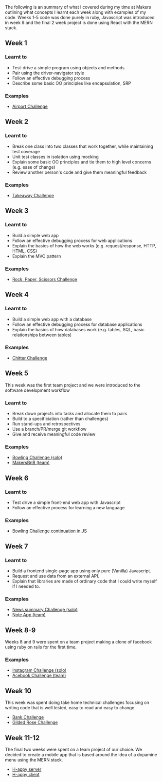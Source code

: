 The following is an summary of what I covered during my time at Makers outlining what concepts I learnt each week along with examples of my code. Weeks 1-5 code was done purely in ruby, Javascript was introduced in week 6 and the final 2 week project is done using React with the MERN stack.

## Week 1

### Learnt to

- Test-drive a simple program using objects and methods
- Pair using the driver-navigator style
- Follow an effective debugging process
- Describe some basic OO principles like encapsulation, SRP

### Examples

- [Airport Challenge](https://github.com/peter-james-allen/airport_challenge)

## Week 2

### Learnt to

- Break one class into two classes that work together, while maintaining test coverage
- Unit test classes in isolation using mocking
- Explain some basic OO principles and tie them to high level concerns (e.g. ease of change)
- Review another person's code and give them meaningful feedback

### Examples

- [Takeaway Challenge](https://github.com/peter-james-allen/takeaway-challenge)

## Week 3

### Learnt to

- Build a simple web app
- Follow an effective debugging process for web applications
- Explain the basics of how the web works (e.g. request/response, HTTP, HTML, CSS)
- Explain the MVC pattern

### Examples

- [Rock, Paper, Scissors Challenge](https://github.com/peter-james-allen/rps-challenge)

## Week 4

### Learnt to

- Build a simple web app with a database
- Follow an effective debugging process for database applications
- Explain the basics of how databases work (e.g. tables, SQL, basic relationships between tables)

### Examples

- [Chitter Challenge](https://github.com/peter-james-allen/chitter-challenge)

## Week 5

This week was the first team project and we were introduced to the software development workflow

### Learnt to

- Break down projects into tasks and allocate them to pairs
- Build to a specificiation (rather than challenges)
- Run stand-ups and retrospectives
- Use a branch/PR/merge git workflow
- Give and receive meaningful code review

### Examples

- [Bowling Challenge (solo)](https://github.com/peter-james-allen/bowling-challenge-ruby)
- [MakersBnB (team)](https://github.com/makersacademy/course/tree/master/makersbnb)

## Week 6

### Learnt to

- Test drive a simple front-end web app with Javascript
- Follow an effective process for learning a new language

### Examples

- [Bowling Challenge continuation in JS](https://github.com/peter-james-allen/bowling-challenge)

## Week 7

### Learnt to

- Build a frontend single-page app using only pure (Vanilla) Javascript.
- Request and use data from an external API.
- Explain that libraries are made of ordinary code that I could write myself if I needed to.

### Examples

- [News summary Challenge (solo)](https://github.com/peter-james-allen/news-summary-challenge)
- [Note App (team)](https://github.com/charlierdm/noteApp)

## Week 8-9

Weeks 8 and 9 were spent on a team project making a clone of facebook using ruby on rails for the first time.

### Examples

- [Instagram Challenge (solo)](https://github.com/peter-james-allen/instagram-challenge)
- [Acebook Challenge (team)](https://github.com/ianmcnicholas/acebook-team.1)

## Week 10

This week was spent doing take home technical challenges focusing on writing code that is well tested, easy to read and easy to change.

- [Bank Challenge](https://github.com/peter-james-allen/bank-tech-test)
- [Gilded Rose Challenge](https://github.com/peter-james-allen/GildedRose-Refactoring-Kata)

## Week 11-12

The final two weeks were spent on a team project of our choice. We decided to create a mobile app that is based around the idea of a dopamine menu using the MERN stack.

- [H-appy server](https://github.com/AJ8GH/h-appy-server)
- [H-appy client](https://github.com/peter-james-allen/h-appy-client)
